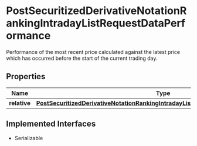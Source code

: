 

# PostSecuritizedDerivativeNotationRankingIntradayListRequestDataPerformance

Performance of the most recent price calculated against the latest price which has occurred before the start of the current trading day. 

## Properties

Name | Type | Description | Notes
------------ | ------------- | ------------- | -------------
**relative** | [**PostSecuritizedDerivativeNotationRankingIntradayListRequestDataPerformanceRelative**](PostSecuritizedDerivativeNotationRankingIntradayListRequestDataPerformanceRelative.md) |  |  [optional]


## Implemented Interfaces

* Serializable


